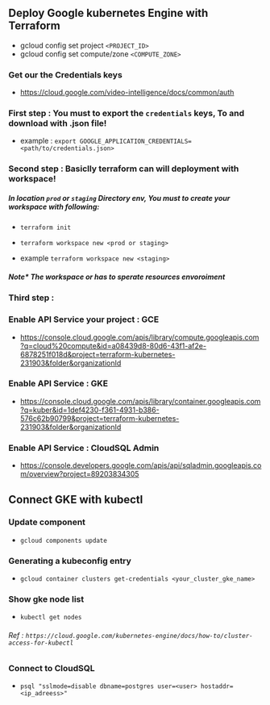 ## Deploy Google kubernetes Engine with Terraform

- gcloud config set project `<PROJECT_ID>`
- gcloud config set compute/zone `<COMPUTE_ZONE>`

### Get our the Credentials keys
* https://cloud.google.com/video-intelligence/docs/common/auth

### First step : You must to export the `credentials` keys, To and download with .json file!

* example : `export GOOGLE_APPLICATION_CREDENTIALS=<path/to/credentials.json>`

### Second step : Basiclly terraform can will deployment with workspace!
##### In location `prod` or `staging` Directory env, You must to create your workspace with following:

* `terraform init`
* `terraform workspace new <prod or staging>`

* example `terraform workspace new <staging>`

##### Note* The workspace <prod> or <staging> has to sperate resources envoroiment

### Third step :  

### Enable API Service your project : GCE
* https://console.cloud.google.com/apis/library/compute.googleapis.com?q=cloud%20compute&id=a08439d8-80d6-43f1-af2e-6878251f018d&project=terraform-kubernetes-231903&folder&organizationId

### Enable API Service : GKE 
* https://console.cloud.google.com/apis/library/container.googleapis.com?q=kuber&id=1def4230-f361-4931-b386-576c62b90799&project=terraform-kubernetes-231903&folder&organizationId

### Enable API Service : CloudSQL Admin
* https://console.developers.google.com/apis/api/sqladmin.googleapis.com/overview?project=89203834305

## Connect GKE with kubectl

### Update component

* `gcloud components update`

### Generating a kubeconfig entry

* `gcloud container clusters get-credentials <your_cluster_gke_name>`

### Show gke node list

* `kubectl get nodes`

###### Ref : `https://cloud.google.com/kubernetes-engine/docs/how-to/cluster-access-for-kubectl`


### Connect to CloudSQL 

* `psql "sslmode=disable dbname=postgres user=<user> hostaddr=<ip_adreess>"`